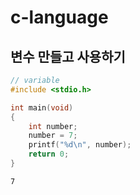 # c-language
## 변수 만들고 사용하기

```c
// variable
#include <stdio.h>

int main(void)
{
    int number;
    number = 7;
    printf("%d\n", number);
    return 0;
}
```

 ```output
7
```
